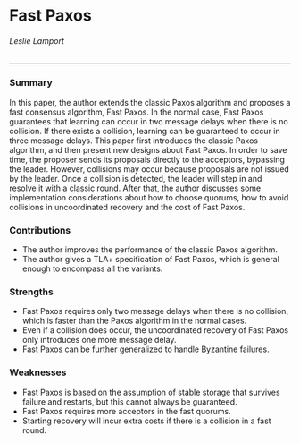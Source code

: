 Fast Paxos
===

###### Leslie Lamport

---

### Summary

In this paper, the author extends the classic Paxos algorithm and proposes a fast consensus algorithm, Fast Paxos. In the normal case, Fast Paxos guarantees that learning can occur in two message delays when there is no collision. If there exists a collision, learning can be guaranteed to occur in three message delays. This paper first introduces the classic Paxos algorithm, and then present new designs about Fast Paxos. In order to save time, the proposer sends its proposals directly to the acceptors, bypassing the leader. However, collisions may occur because proposals are not issued by the leader. Once a collision is detected, the leader will step in and resolve it with a classic round. After that, the author discusses some implementation considerations about how to choose quorums, how to avoid collisions in uncoordinated recovery and the cost of Fast Paxos.

### Contributions

- The author improves the performance of the classic Paxos algorithm.
- The author gives a TLA+ specification of Fast Paxos, which is general enough to encompass all the variants.

### Strengths

- Fast Paxos requires only two message delays when there is no collision, which is faster than the Paxos algorithm in the normal cases.
- Even if a collision does occur, the uncoordinated recovery of Fast Paxos only introduces one more message delay.
- Fast Paxos can be further generalized to handle Byzantine failures.

### Weaknesses

- Fast Paxos is based on the assumption of stable storage that survives failure and restarts, but this cannot always be guaranteed.
- Fast Paxos requires more acceptors in the fast quorums.
- Starting recovery will incur extra costs if there is a collision in a fast round.
